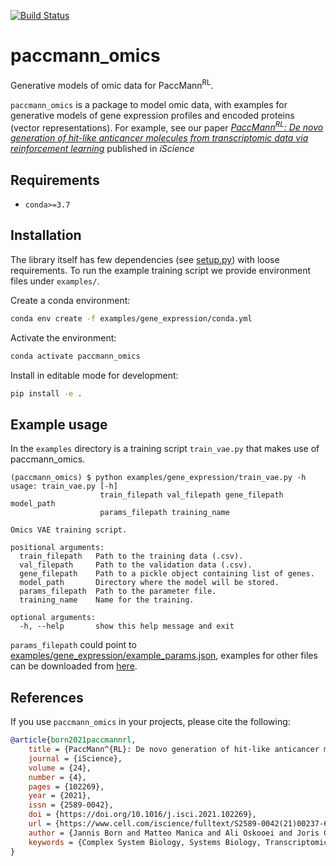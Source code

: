 [![Build Status](https://travis-ci.org/PaccMann/paccmann_omics.svg?branch=master)](https://travis-ci.org/PaccMann/paccmann_omics)
# paccmann_omics

Generative models of omic data for PaccMann<sup>RL</sup>.

`paccmann_omics` is a package to model omic data, with examples for generative 
models of gene expression profiles and encoded proteins (vector representations).
For example, see our paper [_PaccMann<sup>RL</sup>: De novo generation of hit-like anticancer molecules from transcriptomic data via reinforcement learning_](https://www.cell.com/iscience/fulltext/S2589-0042(21)00237-6) published in _iScience_

## Requirements

- `conda>=3.7`

## Installation

The library itself has few dependencies (see [setup.py](setup.py)) with loose requirements. 
To run the example training script we provide environment files under `examples/`.

Create a conda environment:

```sh
conda env create -f examples/gene_expression/conda.yml
```

Activate the environment:

```sh
conda activate paccmann_omics
```

Install in editable mode for development:

```sh
pip install -e .
```

## Example usage

In the `examples` directory is a training script `train_vae.py` that makes use
of paccmann_omics.

```console
(paccmann_omics) $ python examples/gene_expression/train_vae.py -h
usage: train_vae.py [-h]
                    train_filepath val_filepath gene_filepath model_path
                    params_filepath training_name

Omics VAE training script.

positional arguments:
  train_filepath   Path to the training data (.csv).
  val_filepath     Path to the validation data (.csv).
  gene_filepath    Path to a pickle object containing list of genes.
  model_path       Directory where the model will be stored.
  params_filepath  Path to the parameter file.
  training_name    Name for the training.

optional arguments:
  -h, --help       show this help message and exit
```

`params_filepath` could point to [examples/gene_expression/example_params.json](examples/gene_expression/example_params.json), examples for other files can be downloaded from [here](https://ibm.box.com/v/paccmann-pytoda-data).

## References

If you use `paccmann_omics` in your projects, please cite the following:

```bib
@article{born2021paccmannrl,
    title = {PaccMann^{RL}: De novo generation of hit-like anticancer molecules from transcriptomic data via reinforcement learning},
    journal = {iScience},
    volume = {24},
    number = {4},
    pages = {102269},
    year = {2021},
    issn = {2589-0042},
    doi = {https://doi.org/10.1016/j.isci.2021.102269},
    url = {https://www.cell.com/iscience/fulltext/S2589-0042(21)00237-6},
    author = {Jannis Born and Matteo Manica and Ali Oskooei and Joris Cadow and Greta Markert and María {Rodríguez Martínez}},
    keywords = {Complex System Biology, Systems Biology, Transcriptomics, Computer Science},
}
```
